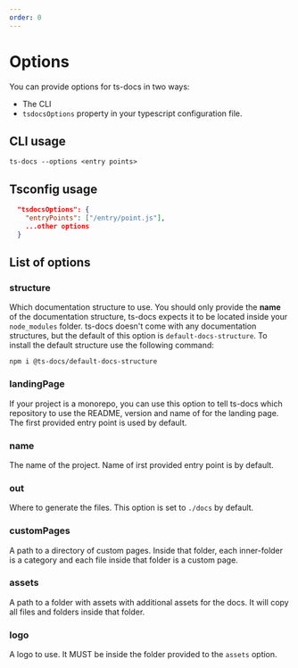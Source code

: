 ```yaml
---
order: 0
---
```


# Options

You can provide options for ts-docs in two ways:

- The CLI
- `tsdocsOptions` property in your typescript configuration file.

## CLI usage

```ts-docs --options <entry points>```

## Tsconfig usage

```json
  "tsdocsOptions": {
    "entryPoints": ["/entry/point.js"],
    ...other options
  }
```

## List of options

### structure

Which documentation structure to use. You should only provide the **name** of the documentation structure, ts-docs expects it to be located inside your `node_modules` folder. ts-docs doesn't come with any documentation structures, but the default of this option is `default-docs-structure`. To install the default structure use the following command:

```
npm i @ts-docs/default-docs-structure
```

### landingPage

If your project is a monorepo, you can use this option to tell ts-docs which repository to use the README, version and name of for the landing page. The first provided entry point is used by default.

### name

The name of the project. Name of irst provided entry point is by default.

### out

Where to generate the files. This option is set to `./docs` by default.

### customPages

A path to a directory of custom pages. Inside that folder, each inner-folder is a category and each file inside that folder is a custom page.

### assets

A path to a folder with assets with additional assets for the docs. It will copy all files and folders inside that folder.

### logo

A logo to use. It MUST be inside the folder provided to the `assets` option.



